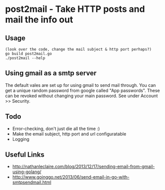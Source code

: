 
# post2mail - Take HTTP posts and mail the info out

## Usage
 
    (look over the code, change the mail subject & http port perhaps?)
    go build post2mail.go 
    ./post2mail --help

## Using gmail as a smtp server
The default vales are set up for using gmail to send mail through. You can get a unique random password from google called "App passwords". These can be revoked without changing your main password. See under Account >> Security.

## Todo
 - Error-checking, don't just die all the time :)
 - Make the email subject, http port and url configuratable
 - Logging

## Useful Links
 - http://nathanleclaire.com/blog/2013/12/17/sending-email-from-gmail-using-golang/
 - http://www.goinggo.net/2013/06/send-email-in-go-with-smtpsendmail.html

